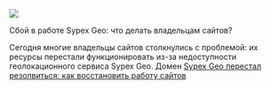 <!--2025-03-01 21:42:10-->
<div class="yb">
  <div class="rss smaller1 habr"><img src="https://habrastorage.org/getpro/habr/upload_files/923/b2a/ebc/923b2aebc9af6c9e0f3381d56436071b.jpg" /><p>Сбой в работе Sypex Geo: что делать владельцам сайтов?</p><p>Сегодня многие владельцы сайтов столкнулись с проблемой: их ресурсы перестали функционировать из-за недоступности геолокационного сервиса Sypex Geo. Домен <a href="http://api.sypexgeo.net" rel="noopener... <br><a class="light" href="https://habr.com/ru/news/887112/?utm_source=habrahabr&utm_medium=rss&utm_campaign=887112">Sypex Geo перестал резолвиться: как восстановить работу сайтов</a></div>
</div>
